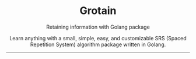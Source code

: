 <h1 align="center">Grotain</h1>
<div align="center">
  <p>Retaining information with Golang package</p>
  <p>Learn anything with a small, simple, easy, and customizable SRS (Spaced Repetition System) algorithm package written in Golang.</p>
</div>

---
